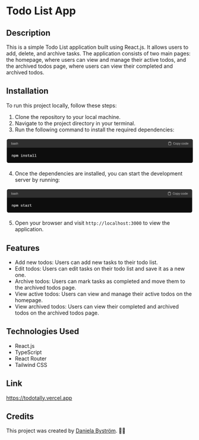 # Todo List App

## Description

This is a simple Todo List application built using React.js. It allows users to add, delete, and archive tasks. The application consists of two main pages: the homepage, where users can view and manage their active todos, and the archived todos page, where users can view their completed and archived todos.

## Installation

To run this project locally, follow these steps:

1. Clone the repository to your local machine.
2. Navigate to the project directory in your terminal.
3. Run the following command to install the required dependencies:

![alt text](/src/assets/install.png)

4. Once the dependencies are installed, you can start the development server by running:

![alt text](/src/assets/start.png)

5. Open your browser and visit `http://localhost:3000` to view the application.

## Features

- Add new todos: Users can add new tasks to their todo list.
- Edit todos: Users can edit tasks on their todo list and save it as a new one.
- Archive todos: Users can mark tasks as completed and move them to the archived todos page.
- View active todos: Users can view and manage their active todos on the homepage.
- View archived todos: Users can view their completed and archived todos on the archived todos page.

## Technologies Used

- React.js
- TypeScript
- React Router
- Tailwind CSS

## Link

https://todotally.vercel.app

## Credits

This project was created by [Daniela Byström](https://github.com/danibystrom). 💪🏼
